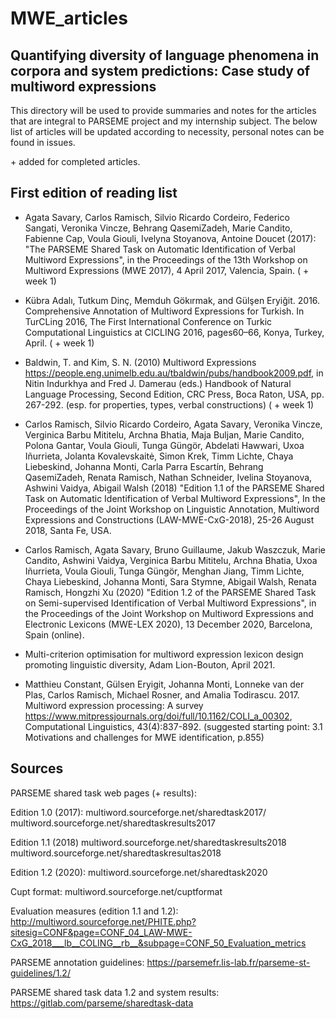 # MWE_articles

Quantifying diversity of language phenomena in corpora and system predictions: Case study of multiword expressions
----
This directory will be used to provide summaries and notes for the articles that are integral to PARSEME project and my internship subject. 
The below list of articles will be updated according to necessity, personal notes can be found in issues. 

\+ added for completed articles. 



First edition of reading list
---

- Agata Savary, Carlos Ramisch, Silvio Ricardo Cordeiro, Federico Sangati, Veronika Vincze, Behrang QasemiZadeh, Marie Candito, Fabienne Cap, Voula Giouli, Ivelyna Stoyanova, Antoine Doucet (2017): "The PARSEME Shared Task on Automatic Identification of Verbal Multiword Expressions", in the Proceedings of the 13th Workshop on Multiword Expressions (MWE 2017), 4 April 2017, Valencia, Spain. ( + week 1)

- Kübra Adalı, Tutkum Dinç, Memduh Gökırmak, and Gülşen Eryiğit. 2016. Comprehensive Annotation of Multiword Expressions for Turkish. In TurCLing 2016, The First International Conference on Turkic Computational Linguistics at CICLING 2016, pages60–66, Konya, Turkey, April. ( + week 1)

- Baldwin, T. and Kim, S. N. (2010) Multiword Expressions https://people.eng.unimelb.edu.au/tbaldwin/pubs/handbook2009.pdf, in Nitin Indurkhya and Fred J. Damerau (eds.) Handbook of Natural Language Processing, Second Edition, CRC Press, Boca Raton, USA, pp. 267-292. (esp. for properties, types, verbal constructions) ( + week 1)

- Carlos Ramisch, Silvio Ricardo Cordeiro, Agata Savary, Veronika Vincze, Verginica Barbu Mititelu, Archna Bhatia, Maja Buljan, Marie Candito, Polona Gantar, Voula Giouli, Tunga Güngör, Abdelati Hawwari, Uxoa Iñurrieta, Jolanta Kovalevskaitė, Simon Krek, Timm Lichte, Chaya Liebeskind, Johanna Monti, Carla Parra Escartín, Behrang QasemiZadeh, Renata Ramisch, Nathan Schneider, Ivelina Stoyanova, Ashwini Vaidya, Abigail Walsh (2018) "Edition 1.1 of the PARSEME Shared Task on Automatic Identification of Verbal Multiword Expressions", In the Proceedings of the Joint Workshop on Linguistic Annotation, Multiword Expressions and Constructions (LAW-MWE-CxG-2018), 25-26 August 2018, Santa Fe, USA.

- Carlos Ramisch, Agata Savary, Bruno Guillaume, Jakub Waszczuk, Marie Candito, Ashwini Vaidya, Verginica Barbu Mititelu, Archna Bhatia, Uxoa Iñurrieta, Voula Giouli, Tunga Güngör, Menghan Jiang, Timm Lichte, Chaya Liebeskind, Johanna Monti, Sara Stymne, Abigail Walsh, Renata Ramisch, Hongzhi Xu (2020) "Edition 1.2 of the PARSEME Shared Task on Semi-supervised Identification of Verbal Multiword Expressions", in the Proceedings of the Joint Workshop on Multiword Expressions and Electronic Lexicons (MWE-LEX 2020), 13 December 2020, Barcelona, Spain (online).

- Multi-criterion optimisation for multiword expression lexicon design promoting linguistic diversity, Adam Lion-Bouton, April 2021. 

- Matthieu Constant, Gülsen Eryigit, Johanna Monti, Lonneke van der Plas, Carlos Ramisch, Michael Rosner, and Amalia Todirascu. 2017. Multiword expression processing: A survey https://www.mitpressjournals.org/doi/full/10.1162/COLI_a_00302, Computational Linguistics, 43(4):837-892. (suggested starting point: 3.1 Motivations and challenges for MWE identification, p.855) 


Sources
---
PARSEME shared task web pages (+ results):

Edition 1.0 (2017):
multiword.sourceforge.net/sharedtask2017/
multiword.sourceforge.net/sharedtaskresults2017

Edition 1.1 (2018)
multiword.sourceforge.net/sharedtaskresults2018
multiword.sourceforge.net/sharedtaskresultas2018

Edition 1.2 (2020):
multiword.sourceforge.net/sharedtask2020

Cupt format:
multiword.sourceforge.net/cuptformat

Evaluation measures (edition 1.1 and 1.2):
http://multiword.sourceforge.net/PHITE.php?sitesig=CONF&page=CONF_04_LAW-MWE-CxG_2018___lb__COLING__rb__&subpage=CONF_50_Evaluation_metrics

PARSEME annotation guidelines:
https://parsemefr.lis-lab.fr/parseme-st-guidelines/1.2/

PARSEME shared task data 1.2  and system results:
https://gitlab.com/parseme/sharedtask-data
